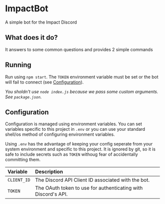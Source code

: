 # ImpactBot
A simple bot for the Impact Discord

## What does it do?
It answers to some common questions and provides 2 simple commands

## Running

Run using `npm start`. The `TOKEN` environment variable must be set or the bot will fail to connect (see [Configuration](#Configuration)).

_You sholdn't use `node index.js` because we pass some custom arguments. See `package.json`._

## Configuration

Configuration is managed using environment variables. You can set variables specific to this project in `.env` or you can use your standard shell/os method of configuring environment variables.

Using `.env` has the advantage of keeping your config seperate from your system environment and specific to this project. It is ignored by git, so it is safe to include secrets such as `TOKEN` withoug fear of accidentally committing them.

| Variable   | Description
|:---        |:---
| `CLIENT_ID` | The Discord API Client ID associated with the bot.
| `TOKEN`    | The OAuth token to use for authenticating with Discord's API.
